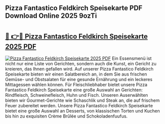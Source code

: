 ## Pizza Fantastico Feldkirch Speisekarte PDF Download Online 2025 9ozTi

# <h2><a href="http://gce8fvp.nevu.top/?p=Pizza+Fantastico+Feldkirch+Speisekarte">🔗 👉🔴 Pizza Fantastico Feldkirch Speisekarte 2025 PDF</a></h2>

[![Pizza Fantastico Feldkirch Speisekarte 2025 PDF](https://i.imgur.com/dBaPXMq.png)](http://gce8fvp.nevu.top/?p=Pizza+Fantastico+Feldkirch+Speisekarte)
Ein Essensmenü ist nicht nur eine Liste von Gerichten, sondern auch die Kunst, ein Gericht zu kreieren, das Ihnen gefallen wird. Auf unserer Pizza Fantastico Feldkirch Speisekarte bieten wir einen Salatbereich an, in dem Sie aus frischen Gemüse- und Obstsalaten für eine gesunde Ernährung und ein leckeres Mittagessen wählen können. Für Fleischliebhaber bietet unsere Pizza Fantastico Feldkirch Speisekarte eine große Auswahl an Gerichten: Rindfleisch, Schweinefleisch, Huhn und Fisch. Unseren Auserwählten bieten wir Gourmet-Gerichte wie Schaschlik und Steak an, die auf frischem Feuer zubereitet werden. Unsere Pizza Fantastico Feldkirch Speisekarte bietet eine große Auswahl an Desserts, von klassischen Torten und Kuchen bis hin zu exquisiten Crème Brûlée und Schokoladenfuufus.
